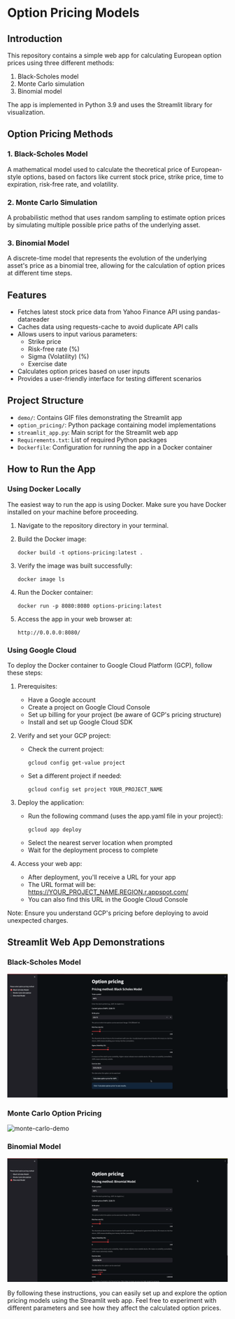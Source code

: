# Option Pricing Models

## Introduction
This repository contains a simple web app for calculating European option prices using three different methods:

1. Black-Scholes model
2. Monte Carlo simulation
3. Binomial model

The app is implemented in Python 3.9 and uses the Streamlit library for visualization.

## Option Pricing Methods

### 1. Black-Scholes Model
A mathematical model used to calculate the theoretical price of European-style options, based on factors like current stock price, strike price, time to expiration, risk-free rate, and volatility.

### 2. Monte Carlo Simulation
A probabilistic method that uses random sampling to estimate option prices by simulating multiple possible price paths of the underlying asset.

### 3. Binomial Model
A discrete-time model that represents the evolution of the underlying asset's price as a binomial tree, allowing for the calculation of option prices at different time steps.

## Features

- Fetches latest stock price data from Yahoo Finance API using pandas-datareader
- Caches data using requests-cache to avoid duplicate API calls
- Allows users to input various parameters:
  - Strike price
  - Risk-free rate (%)
  - Sigma (Volatility) (%)
  - Exercise date
- Calculates option prices based on user inputs
- Provides a user-friendly interface for testing different scenarios

## Project Structure

- `demo/`: Contains GIF files demonstrating the Streamlit app
- `option_pricing/`: Python package containing model implementations
- `streamlit_app.py`: Main script for the Streamlit web app
- `Requirements.txt`: List of required Python packages
- `Dockerfile`: Configuration for running the app in a Docker container 

## How to Run the App

### Using Docker Locally
The easiest way to run the app is using Docker. Make sure you have Docker installed on your machine before proceeding.

1. Navigate to the repository directory in your terminal.

2. Build the Docker image:
   ```
   docker build -t options-pricing:latest .
   ```

3. Verify the image was built successfully:
   ```
   docker image ls
   ```

4. Run the Docker container:
   ```
   docker run -p 8080:8080 options-pricing:latest
   ```

5. Access the app in your web browser at:
   ```
   http://0.0.0.0:8080/
   ```

### Using Google Cloud

To deploy the Docker container to Google Cloud Platform (GCP), follow these steps:

1. Prerequisites:
   - Have a Google account
   - Create a project on Google Cloud Console
   - Set up billing for your project (be aware of GCP's pricing structure)
   - Install and set up Google Cloud SDK

2. Verify and set your GCP project:
   - Check the current project:
     ```
     gcloud config get-value project
     ```
   - Set a different project if needed:
     ```
     gcloud config set project YOUR_PROJECT_NAME
     ```

3. Deploy the application:
   - Run the following command (uses the app.yaml file in your project):
     ```
     gcloud app deploy
     ```
   - Select the nearest server location when prompted
   - Wait for the deployment process to complete

4. Access your web app:
   - After deployment, you'll receive a URL for your app
   - The URL format will be: https://YOUR_PROJECT_NAME.REGION.r.appspot.com/
   - You can also find this URL in the Google Cloud Console

Note: Ensure you understand GCP's pricing before deploying to avoid unexpected charges.

## Streamlit Web App Demonstrations

### Black-Scholes Model
![black-scholes-demo](media/Black_Scholes_Model.gif)

### Monte Carlo Option Pricing
![monte-carlo-demo](media/Monte_Carlo_Option_Pricing.gif)

### Binomial Model
![binomial-tree-demo](media/Binomial_Model.gif)

By following these instructions, you can easily set up and explore the option pricing models using the Streamlit web app. Feel free to experiment with different parameters and see how they affect the calculated option prices.
